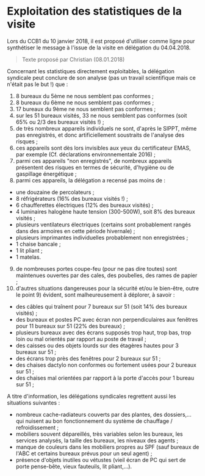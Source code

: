 # Exploitation des statistiques de la visite

Lors du CCB1 du 10 janvier 2018, il est proposé d'utiliser comme ligne pour synthétiser le message à l'issue de la visite en délégation du 04.04.2018.

> Texte proposé par Christian (08.01.2018)

Concernant les statistiques directement exploitables, la délégation syndicale peut conclure de son analyse (pas un travail scientifique mais ce n'était pas le but !) que : 
1) 8 bureaux du 5ème ne nous semblent pas conformes ;
2) 8 bureaux du 6ème ne nous semblent pas conformes ;
3) 17 bureaux du 9ème ne nous semblent pas conformes ; 
4) sur les 51 bureaux visités, 33 ne nous semblent pas conformes (soit 65% ou 2/3 des bureaux visités !) ;
5) de très nombreux appareils individuels ne sont, d'après le SIPPT, même pas enregistrés, et donc artificiellement soustraits de l'analyse des risques ;
6) ces appareils sont dès lors invisibles aux yeux du certificateur EMAS, par exemple (Cf. déclarations environnementale 2016) ;
7) parmi ces appareils "non enregistrés", de nombreux appareils présentent des risques en termes de sécurité, d'hygiène ou de gaspillage énergétique ;
8) parmi ces appareils, la délégation a recensé pas moins de : 
- une douzaine de percolateurs ;
- 8 réfrigérateurs (16% des bureaux visités !) ;
- 6 chaufferettes électriques (12% des bureaux visités) ;
- 4 luminaires halogène haute tension (300-500W), soit 8% des bureaux visités ;
- plusieurs ventilateurs électriques (certains sont probablement rangés dans des armoires en cette période hivernale) ;
- plusieurs imprimantes individuelles probablement non enregistrées ;
- 1 chaise bancale ; 
- 1 lit pliant ; 
- 1 matelas.
9) de nombreuses portes coupe-feu (pour ne pas dire toutes) sont maintenues ouvertes par des cales, des poubelles, des rames de papier ; 
10) d'autres situations dangereuses pour la sécurité et/ou le bien-être, outre le point 9) évident, sont malheureusement à déplorer, à savoir : 
- des câbles qui traînent pour 7 bureaux sur 51 (soit 14% des bureaux visités) ;
- des bureaux et postes PC avec écran non perpendiculaires aux fenêtres pour 11 bureaux sur 51 (22% des bureaux)  ; 
- plusieurs bureaux avec des écrans supposés trop haut, trop bas, trop loin ou mal orientés par rapport au poste de travail ; 
- des caisses ou des objets lourds sur des étagères hautes pour 3 bureaux sur 51 ;  
- des écrans trop près des fenêtres pour 2 bureaux sur 51 ;
- des chaises dactylo non conformes ou fortement usées pour 2 bureaux sur 51 ;
- des chaises mal orientées par rapport à la porte d'accès pour 1 bureau sur 51 ;

A titre d'information, les délégations syndicales regrettent aussi les situations suivantes : 
- nombreux cache-radiateurs couverts par des plantes, des dossiers,... qui nuisent au bon fonctionnement du système de chauffage / refroidissement ;
- mobiliers souvent dépareillés, très variables selon les bureaux, les services analysés, la taille des bureaux, les niveaux des agents ;
- manque de couleurs dans les mobiliers propres au SPF (sauf bureaux de l'ABC et certains bureaux prévus pour un seul agent) ; 
- présence d'objets inutiles ou vétustes (vieil écran de PC qui sert de porte pense-bête, vieux fauteuils, lit pliant,...).
